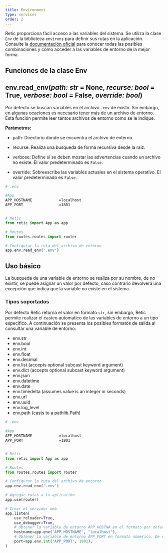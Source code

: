 ```yaml
---
title: Environment
type: services
order: 2
---
```


Retic proporciona fácil acceso a las variables del sistema. Se utiliza la clase ``Env`` de la biblioteca ``environs`` para definir sus rutas en la aplicación. Consulte la [documentación oficial][git_environs] para conocer todas las posibles combinaciones y cómo acceder a las variables de entorno de la mejor forma.

## Funciones de la clase Env

## env.read_env(*path: str* = None, *recurse: bool* = True, *verbose: bool* = False, *override: bool*)

Por defecto se buscan variables en el archivo ``.env`` de existir. Sin embargo, en algunas ocaciones es necesario tener más de un archivo de entorno. Esta función permite leer tantos archivos de entorno como se le indique.

**Parámetros:**

* path: Directorio donde se encuentra el archivo de enterno.

* recurse: Realiza una busqueda de forma recursiva desde la raiz.

* verbose: Define si se deben mostar las advertencias cuando un archivo no existe. El valor predeterminado es `False`.

* override: Sobreescribe las variables actuales en el sistema operativo. El valor predeterminado es ``False``.

```sh
# .env

#App
APP_HOSTNAME            =localhost
APP_PORT                =1801

```

```python

# Retic
from retic import App as app

# Routes
from routes.routes import router

# Configurar la ruta del archivo de entorno
app.env.read_env('.env')

```
## Uso básico

La busqueda de una variable de entorno se realiza por su nombre, de no existir, se puede asignar un valor por defecto, caso contrario devolverá una excepción que indica que la variable no existe en el sistema.

### Tipos soportados

Por defecto Retic retorna el valor en formato ``str``, sin embargo, Retic permite realizar el casteo automatico de las variables de entorno a un tipo especifico. A continuación se presenta los posibles formatos de salida al consultar una variable de entorno:

* env.str
* env.bool
* env.int
* env.float
* env.decimal
* env.list (accepts optional subcast keyword argument)
* env.dict (accepts optional subcast keyword argument)
* env.json
* env.datetime
* env.date
* env.timedelta (assumes value is an integer in seconds)
* env.url
* env.uuid
* env.log_level
* env.path (casts to a pathlib.Path)

```sh
# .env

#App
APP_HOSTNAME            =localhost
APP_PORT                =1801

```

```python

# Retic
from retic import App as app

# Routes
from routes.routes import router

# Configurar la ruta del archivo de entorno
app.env.read_env('.env')

# Agregar rutas a la aplicación
app.use(router)

# Crear el servidor web
app.listen(
    use_reloader=True,
    use_debugger=True,
    # Obtener la variable de entorno APP_HOSTNA en el formato por defecto (str)
    hostname=app.env('APP_HOSTNAME', "localhost"),
    # Obtener la variable de entorno APP_PORT en formato númerico. De no existir, retorna 1801.
    port=app.env.int('APP_PORT', 1801),
)

```

[git_environs]: https://github.com/sloria/environs
